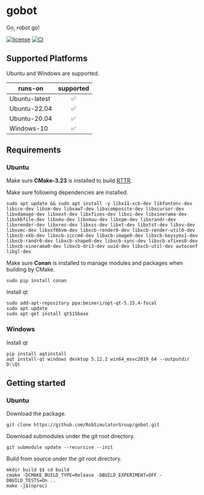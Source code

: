 # gobot
Go, robot go! 

[![license](https://img.shields.io/github/license/RobSimulatorGroup/gobot.svg)](https://github.com/RobSimulatorGroup/gobot/blob/master/LICENSE)
[![CI](https://github.com/RobSimulatorGroup/gobot/actions/workflows/ci.yml/badge.svg?branch=master&event=push)](https://github.com/RobSimulatorGroup/gobot/actions)
<!-- Add badges for any CI status, testing status, released version -->

## Supported Platforms
Ubuntu and Windows are supported.

| runs-on       | supported |
|---------------|:---------:|
| Ubuntu-latest |    ✅️     |
| Ubuntu-22.04  |    ✅️     |
| Ubuntu-20.04  |    ✅️     |
| Windows-10    |    ✅️     |


## Requirements
### Ubuntu

Make sure **CMake-3.23** is installed to build [RTTR](https://www.rttr.org/).

Make sure following dependencies are installed.
```shell
sudo apt update && sudo apt install -y libx11-xcb-dev libfontenc-dev libice-dev libsm-dev libxaw7-dev libxcomposite-dev libxcursor-dev libxdamage-dev libxext-dev libxfixes-dev libxi-dev libxinerama-dev libxkbfile-dev libxmu-dev libxmuu-dev libxpm-dev libxrandr-dev libxrender-dev libxres-dev libxss-dev libxt-dev libxtst-dev libxv-dev libxvmc-dev libxxf86vm-dev libxcb-render0-dev libxcb-render-util0-dev libxcb-xkb-dev libxcb-icccm4-dev libxcb-image0-dev libxcb-keysyms1-dev libxcb-randr0-dev libxcb-shape0-dev libxcb-sync-dev libxcb-xfixes0-dev libxcb-xinerama0-dev libxcb-dri3-dev uuid-dev libxcb-util-dev autoconf libgl-dev
```

Make sure **Conan** is installed to manage modules and packages when building by CMake.
```shell
sudo pip install conan
```

Install qt
```shell
sudo add-apt-repository ppa:beineri/opt-qt-5.15.4-focal
sudo apt update
sudo apt-get install qt515base
```

### Windows

Install qt
```shell
pip install aqtinstall
aqt install-qt windows desktop 5.12.2 win64_msvc2019_64 --outputdir D:\Qt
```


## Getting started
### Ubuntu

Download the package.
```shell
git clone https://github.com/RobSimulatorGroup/gobot.git
```

Download submodules under the git root directory.
```shell
git submodule update --recursive --init
```

Build from source under the git root directory.
```shell
mkdir build $$ cd build
cmake -DCMAKE_BUILD_TYPE=Release -DBUILD_EXPERIMENT=OFF -DBUILD_TESTS=On ..
make -j$(nproc)
```
